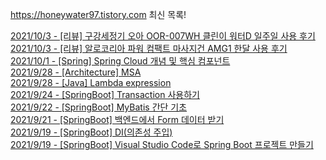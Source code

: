 https://honeywater97.tistory.com 최신 목록! 

[2021/10/3 - [리뷰] 구강세정기 오아 OOR-007WH 클린이 워터D 일주일 사용 후기](https://honeywater97.tistory.com/207) <br>
[2021/10/3 - [리뷰] 알로코리아 파워 컴팩트 마사지건 AMG1 한달 사용 후기](https://honeywater97.tistory.com/206) <br>
[2021/10/1 - [Spring] Spring Cloud 개념 및 핵심 컴포넌트](https://honeywater97.tistory.com/205) <br>
[2021/9/28 - [Architecture] MSA](https://honeywater97.tistory.com/204) <br>
[2021/9/28 - [Java] Lambda expression](https://honeywater97.tistory.com/203) <br>
[2021/9/24 - [SpringBoot] Transaction 사용하기](https://honeywater97.tistory.com/202) <br>
[2021/9/22 - [SpringBoot] MyBatis 간단 기초](https://honeywater97.tistory.com/201) <br>
[2021/9/21 - [SpringBoot] 백엔드에서 Form 데이터 받기](https://honeywater97.tistory.com/200) <br>
[2021/9/19 - [SpringBoot] DI(의존성 주입)](https://honeywater97.tistory.com/199) <br>
[2021/9/19 - [SpringBoot] Visual Studio Code로 Spring Boot 프로젝트 만들기](https://honeywater97.tistory.com/198) <br>
